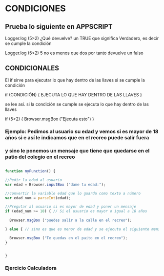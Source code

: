 # CONDICIONES

## Prueba lo siguiente en APPSCRIPT

Logger.log (5>2) ¿Qué devuelve? un TRUE que significa Verdadero, es decir se cumple la condición

Logger.log (5<2) 5 no es menos que dos por tanto devuelve un falso

## CONDICIONALES

El if sirve para ejecutar lo que hay dentro de las llaves si se cumple la condición

if (CONDICIÓN) {
  EJECUTA LO QUE HAY DENTRO DE LAS LLAVES
}

se lee así. si la condición se cumple se ejecuta lo que hay dentro de las llaves

if (5>2) {
  Browser.msgBox ("Ejecuta esto")
}

### Ejemplo: Pedimos al usuario su edad y vemos si es mayor de 18 años si e así le indicamos que en el recreo puede salir fuera
### y sino le ponemos un mensaje que tiene que quedarse en el patio del colegio en el recreo
``` javascript

function myFunction() {

//Pedir la edad al usuario
var edad = Browser.inputBox ("dame tu edad:");

//convertir la variable edad que lo guarda como texto a número
var edad_num = parseInt(edad);

//Pregutar al usuario si es mayor de edad y poner un mensaje
if (edad_num >= 18) { // Si el usuario es mayor o igual a 18 años
  
  Browser.msgBox ("puedes salir a la calle en el recreo");

} else { // sino es que es menor de edad y se ejecuta el siguiente mensaje

  Browser.msgBox ("Te quedas en el paito en el recreo");
}


}
```

### Ejercicio Calculadora

``` javascript

```
